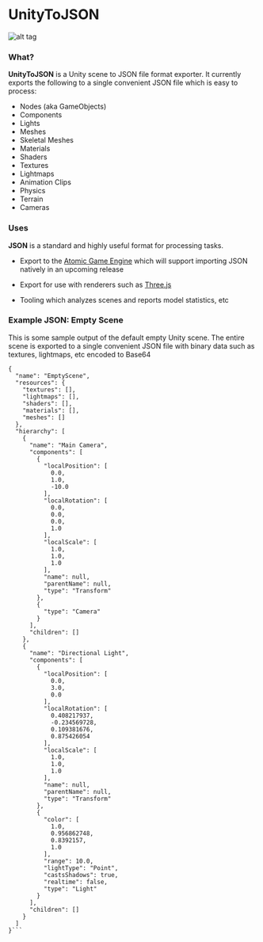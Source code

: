 # UnityToJSON

![alt tag](https://raw.githubusercontent.com/ThunderBeastGames/UnityToJSON/master/ExportToJSON.png)

### What?

**UnityToJSON** is a Unity scene to JSON file format exporter.  It currently exports the following to a single convenient JSON file which is easy to process:

 * Nodes (aka GameObjects)
 * Components
 * Lights
 * Meshes
 * Skeletal Meshes
 * Materials
 * Shaders
 * Textures
 * Lightmaps
 * Animation Clips
 * Physics
 * Terrain
 * Cameras

### Uses

**JSON** is a standard and highly useful format for processing tasks.

* Export to the [Atomic Game Engine](http://www.AtomicGameEngine.com/) which will support importing JSON natively in an upcoming release

* Export for use with renderers such as [Three.js](http://threejs.org/)

* Tooling which analyzes scenes and reports model statistics, etc


### Example JSON: Empty Scene

This is some sample output of the default empty Unity scene.  The entire scene is exported to a single convenient JSON file with binary data such as textures, lightmaps, etc encoded to Base64

```
{
  "name": "EmptyScene",
  "resources": {
    "textures": [],
    "lightmaps": [],
    "shaders": [],
    "materials": [],
    "meshes": []
  },
  "hierarchy": [
    {
      "name": "Main Camera",
      "components": [
        {
          "localPosition": [
            0.0,
            1.0,
            -10.0
          ],
          "localRotation": [
            0.0,
            0.0,
            0.0,
            1.0
          ],
          "localScale": [
            1.0,
            1.0,
            1.0
          ],
          "name": null,
          "parentName": null,
          "type": "Transform"
        },
        {
          "type": "Camera"
        }
      ],
      "children": []
    },
    {
      "name": "Directional Light",
      "components": [
        {
          "localPosition": [
            0.0,
            3.0,
            0.0
          ],
          "localRotation": [
            0.408217937,
            -0.234569728,
            0.109381676,
            0.875426054
          ],
          "localScale": [
            1.0,
            1.0,
            1.0
          ],
          "name": null,
          "parentName": null,
          "type": "Transform"
        },
        {
          "color": [
            1.0,
            0.956862748,
            0.8392157,
            1.0
          ],
          "range": 10.0,
          "lightType": "Point",
          "castsShadows": true,
          "realtime": false,
          "type": "Light"
        }
      ],
      "children": []
    }
  ]
}```
